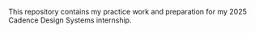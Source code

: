This repository contains my practice work and preparation for my 2025 Cadence Design Systems internship.
